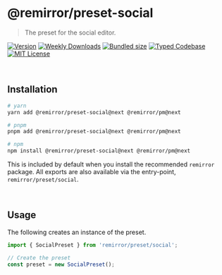 # @remirror/preset-social

> The preset for the social editor.

[![Version][version]][npm] [![Weekly Downloads][downloads-badge]][npm] [![Bundled size][size-badge]][size] [![Typed Codebase][typescript]](#) [![MIT License][license]](#)

[version]: https://flat.badgen.net/npm/v/@remirror/preset-social/next
[npm]: https://npmjs.com/package/@remirror/preset-social/v/next
[license]: https://flat.badgen.net/badge/license/MIT/purple
[size]: https://bundlephobia.com/result?p=@remirror/preset-social@next
[size-badge]: https://flat.badgen.net/bundlephobia/minzip/@remirror/preset-social@next
[typescript]: https://flat.badgen.net/badge/icon/TypeScript?icon=typescript&label
[downloads-badge]: https://badgen.net/npm/dw/@remirror/preset-social/red?icon=npm

<br />

## Installation

```bash
# yarn
yarn add @remirror/preset-social@next @remirror/pm@next

# pnpm
pnpm add @remirror/preset-social@next @remirror/pm@next

# npm
npm install @remirror/preset-social@next @remirror/pm@next
```

This is included by default when you install the recommended `remirror` package. All exports are also available via the entry-point, `remirror/preset/social`.

<br />

## Usage

The following creates an instance of the preset.

```ts
import { SocialPreset } from 'remirror/preset/social';

// Create the preset
const preset = new SocialPreset();
```
